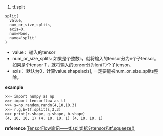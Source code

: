 1. tf.split

  ```
  split(
    value,
    num_or_size_splits,
    axis=0,
    num=None,
    name='split'
  )
  ```
  - value： 输入的tensor 
  - num_or_size_splits: 如果是个整数n，就将输入的tensor分为n个子tensor。如果是个tensor T，就将输入的tensor分为len(T)个子tensor。 
  - axis： 默认为0，计算value.shape[axis], 一定要能被num_or_size_splits整除。 
  
  **example**
  ```
  >>> import numpy as np
  >>> import tensorflow as tf
  >>> s=np.random.randn(4,10,10,3)
  >>> r,g,b=tf.split(s,3,3)
  >>> print(r.shape, g.shape, b.shape)
  (4, 10, 10, 1) (4, 10, 10, 1) (4, 10, 10, 1)
  ```
  
  **reference**
  [TensorFlow笔记——tf.split()拆分tensor和tf.squeeze()](https://blog.csdn.net/liuweiyuxiang/article/details/81192547)
